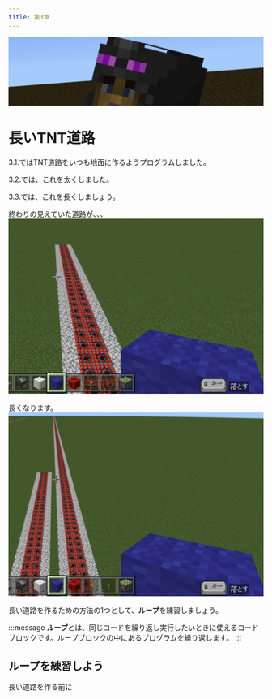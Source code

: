 ```yaml
---
title: 第3章
---
```

![](/images/Section3/2023-12-12-04-47-30.png)
# 長いTNT道路
3.1.ではTNT道路をいつも地面に作るようプログラムしました。

3.2.では、これを太くしました。

3.3.では、これを長くしましょう。

終わりの見えていた道路が、、、
![](/images/section_3/2023-12-12-05-25-24.png)

長くなります。
![](/images/section_3/2023-12-12-05-27-18.png)

長い道路を作るための方法の1つとして、**ループ**を練習しましょう。

:::message
**ループ**とは、同じコードを繰り返し実行したいときに使えるコードブロックです。ループブロックの中にあるプログラムを繰り返します。
:::

## ループを練習しよう
長い道路を作る前に